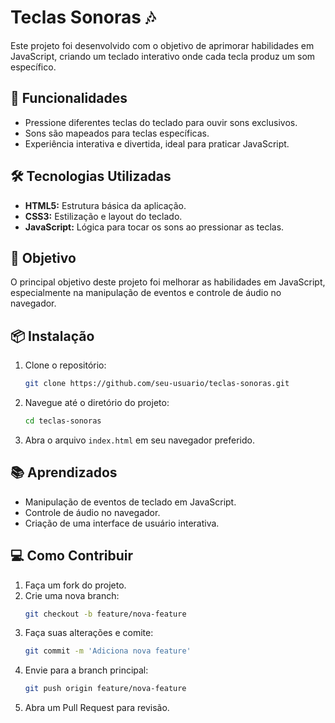 # Teclas Sonoras 🎶

Este projeto foi desenvolvido com o objetivo de aprimorar habilidades em JavaScript, criando um teclado interativo onde cada tecla produz um som específico.

## 🚀 Funcionalidades

- Pressione diferentes teclas do teclado para ouvir sons exclusivos.
- Sons são mapeados para teclas específicas.
- Experiência interativa e divertida, ideal para praticar JavaScript.

## 🛠️ Tecnologias Utilizadas

- **HTML5:** Estrutura básica da aplicação.
- **CSS3:** Estilização e layout do teclado.
- **JavaScript:** Lógica para tocar os sons ao pressionar as teclas.

## 🎯 Objetivo

O principal objetivo deste projeto foi melhorar as habilidades em JavaScript, especialmente na manipulação de eventos e controle de áudio no navegador.

## 📦 Instalação

1. Clone o repositório:
    ```bash
    git clone https://github.com/seu-usuario/teclas-sonoras.git
    ```
2. Navegue até o diretório do projeto:
    ```bash
    cd teclas-sonoras
    ```
3. Abra o arquivo `index.html` em seu navegador preferido.

## 📚 Aprendizados

- Manipulação de eventos de teclado em JavaScript.
- Controle de áudio no navegador.
- Criação de uma interface de usuário interativa.

## 💻 Como Contribuir

1. Faça um fork do projeto.
2. Crie uma nova branch:
    ```bash
    git checkout -b feature/nova-feature
    ```
3. Faça suas alterações e comite:
    ```bash
    git commit -m 'Adiciona nova feature'
    ```
4. Envie para a branch principal:
    ```bash
    git push origin feature/nova-feature
    ```
5. Abra um Pull Request para revisão.

